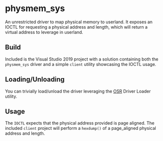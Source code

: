 # physmem_sys

An unrestricted driver to map physical memory to userland. It exposes an IOCTL for requesting a physical address and length, which will return a virtual address to leverage in userland.

## Build

Included is the Visual Studio 2019 project with a solution containing both the `physmem_sys` driver and a simple `client` utility showcasing the IOCTL usage.

## Loading/Unloading

You can trivially load/unload the driver leveraging the [OSR](https://www.osronline.com/) Driver Loader utility.

## Usage

The `IOCTL` expects that the physical address provided is page aligned. The included `client` project will perform a `hexdump()` of a page_aligned physical address and length.